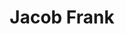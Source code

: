 ---
title: Jacob Frank
headshot: images/uploads/Jacob_Frank.jpg
tawRole: TAW Co-coordinator, Web and Graphics Lead
major: Design and Web Development
year: Senior
webpage: https://jacobdfrank.com
---